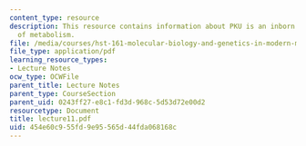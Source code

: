 ```yaml
---
content_type: resource
description: This resource contains information about PKU is an inborn (genetic) error
  of metabolism.
file: /media/courses/hst-161-molecular-biology-and-genetics-in-modern-medicine-fall-2007/454e60c955fd9e95565d44fda068168c_lecture11.pdf
file_type: application/pdf
learning_resource_types:
- Lecture Notes
ocw_type: OCWFile
parent_title: Lecture Notes
parent_type: CourseSection
parent_uid: 0243ff27-e8c1-fd3d-968c-5d53d72e00d2
resourcetype: Document
title: lecture11.pdf
uid: 454e60c9-55fd-9e95-565d-44fda068168c
---
```

